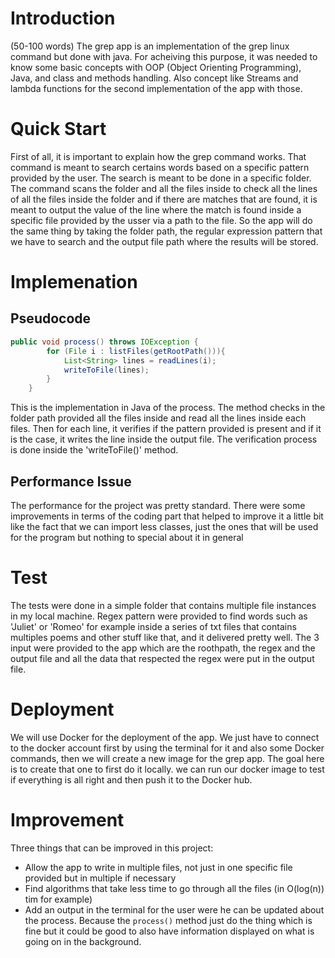# Introduction
(50-100 words)
The grep app is an implementation of the grep linux command but done with java. For acheiving this purpose, it was needed to know some basic concepts with OOP (Object Orienting Programming), Java, and class and methods handling. Also concept like Streams and lambda functions for the second implementation of the app with those.  

# Quick Start
First of all, it is important to explain how the grep command works. That command is meant to search certains words based on a specific pattern provided by the user. The search is meant to be done in a specific folder. The command scans the folder and all the files inside to check all the lines of all the files inside the folder and if there are matches that are found, it is meant to output the value of the line where the match is found inside a specific file provided by the usser via a path to the file. 
So the app will do the same thing by taking the folder path, the regular expression pattern that we have to search and the output file path where the results will be stored.   

# Implemenation
## Pseudocode
```java
public void process() throws IOException {
        for (File i : listFiles(getRootPath())){
            List<String> lines = readLines(i);
            writeToFile(lines);
        }
    }
```
This is the implementation in Java of the process. The method checks in the folder path provided all the files inside and read all the lines inside each files. Then for each line, it verifies if the pattern provided is present and if it is the case, it writes the line inside the output file. The verification process is done inside the 'writeToFile()' method. 

## Performance Issue
The performance for the project was pretty standard. There were some improvements in terms of the coding part that helped to improve it a little bit like the fact that we can import less classes, just the ones that will be used for the program but nothing to special about it in general

# Test
The tests were done in a simple folder that contains multiple file instances in my local machine. Regex pattern were provided to find words such as 'Juliet' or 'Romeo' for example inside a series of txt files that contains multiples poems and other stuff like that, and it delivered pretty well.
The 3 input were provided to the app which are the roothpath, the regex and the output file and all the data that respected the regex were put in the output file.


# Deployment
We will use Docker for the deployment of the app. We just have to connect to the docker account first by using the terminal for it and also some Docker commands, then we will create a new image for the grep app. The goal here  is to create that one to first do it locally. we can run our docker  image to test if everything is all right and then push it to the Docker hub.   


# Improvement
Three things that can be improved in this project:
- Allow the app to write in multiple files, not just in one specific file provided but in multiple if necessary
- Find algorithms that take less time to go through all the files (in O(log(n)) tim for example)
- Add an output in the terminal for the user were he can be updated about the process. Because the ```process()``` method just do the thing which is fine  but it could be good to also have information displayed on what is going on in the background.

